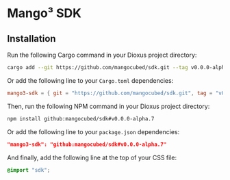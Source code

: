 # Mango³ SDK

## Installation

Run the following Cargo command in your Dioxus project directory:

```bash
cargo add --git https://github.com/mangocubed/sdk.git --tag v0.0.0-alpha.7
```

Or add the following line to your `Cargo.toml` dependencies:

```toml
mango3-sdk = { git = "https://github.com/mangocubed/sdk.git", tag = "v0.0.0-alpha.7" }
```

Then, run the following NPM command in your Dioxus project directory:

```bash
npm install github:mangocubed/sdk#v0.0.0-alpha.7
```

Or add the following line to your `package.json` dependencies:

```json
"mango3-sdk": "github:mangocubed/sdk#v0.0.0-alpha.7"
```

And finally, add the following line at the top of your CSS file:

```css
@import "sdk";
```
